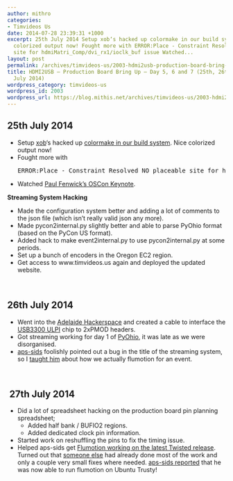 ```yaml
---
author: mithro
categories:
- Timvideos Us
date: 2014-07-28 23:39:31 +1000
excerpt: 25th July 2014 Setup xob‘s hacked up colormake in our build system. Nice
  colorized output now! Fought more with ERROR:Place - Constraint Resolved NO placeable
  site for hdmiMatri_Comp/dvi_rx1/ioclk_buf issue Watched...
layout: post
permalink: /archives/timvideos-us/2003-hdmi2usb-production-board-bring-up-day-5-6-and-7th-25th-26th-and-27th-july-2014
title: HDMI2USB – Production Board Bring Up – Day 5, 6 and 7 (25th, 26th and 27th
  July 2014)
wordpress_category: timvideos-us
wordpress_id: 2003
wordpress_url: https://blog.mithis.net/archives/timvideos-us/2003-hdmi2usb-production-board-bring-up-day-5-6-and-7th-25th-26th-and-27th-july-2014
---
```


<div class="entry-content">
<h2>25th July 2014</h2>
<ul>
<li>Setup <a href="https://github.com/xobs">xob</a>‘s hacked up <a href="https://github.com/timvideos/HDMI2USB/pull/69">colormake in our build system</a>. Nice colorized output now!</li>
<li>Fought more with
<pre>ERROR:Place - Constraint Resolved NO placeable site for hdmiMatri_Comp/dvi_rx1/ioclk_buf issue</pre>
</li>
<li>Watched <a href="https://www.youtube.com/watch?v=xuK6udkbyGo">Paul Fenwick’s OSCon Keynote</a>.</li>
</ul>
<p><strong>Streaming System Hacking</strong></p>
<ul>
<li>Made the configuration system better and adding a lot of comments to the json file (which isn’t really valid json any more).</li>
<li>Made pycon2internal.py slightly better and able to parse PyOhio format (based on the PyCon US format).</li>
<li>Added hack to make event2internal.py to use pycon2internal.py at some periods.</li>
<li>Set up a bunch of encoders in the Oregon EC2 region.</li>
<li>Get access to www.timvideos.us again and deployed the updated website.</li>
</ul>
<p> </p>
<h2>26th July 2014</h2>
<ul>
<li>Went into the <a href="http://hackerspace-adelaide.org.au/">Adelaide Hackerspace</a> and created a cable to interface the <a href="http://www.microchip.com/wwwproducts/Devices.aspx?product=USB3300">USB3300 ULPI</a> chip to 2xPMOD headers.</li>
<li>Got streaming working for day 1 of <a href="http://pyohio.org">PyOhio</a>, it was late as we were disorganised.</li>
<li><a href="http://aps-sids.github.io/">aps-sids</a> foolishly pointed out a bug in the title of the streaming system, so I <a href="http://logs.timvideos.us/%23timvideos/%23timvideos.2014-07-26.log.html#t2014-07-26T16:15:22">taught him</a> about how we actually flumotion for an event.</li>
</ul>
<p> </p>
<h2> 27th July 2014</h2>
<ul>
<li>Did a lot of spreadsheet hacking on the production board pin planning spreadsheet;
<ul>
<li>Added half bank / BUFIO2 regions.</li>
<li>Added dedicated clock pin information.</li>
</ul>
</li>
<li>Started work on reshuffling the pins to fix the timing issue.</li>
<li>Helped aps-sids get <a href="https://github.com/timvideos/flumotion/tree/modern-twisted-fix">Flumotion working on the latest Twisted release</a>. Turned out that <a href="http://lists.fluendo.com/pipermail/flumotion-devel/2014-January/000698.html">someone else</a> had already done most of the work and only a couple very small fixes where needed. <a href="http://logs.timvideos.us/%23timvideos/%23timvideos.2014-07-28.log.html#t2014-07-28T05:43:23">aps-sids reported</a> that he was now able to run flumotion on Ubuntu Trusty!</li>
</ul>
<p> </p>
</div>